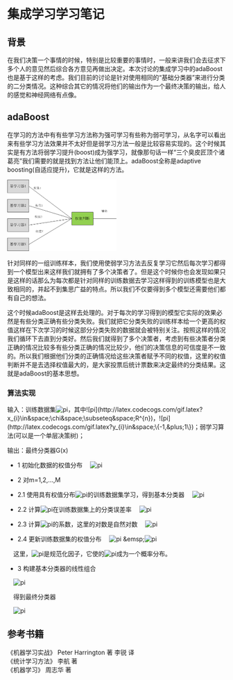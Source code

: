 # 集成学习学习笔记

## 背景

在我们决策一个事情的时候，特别是比较重要的事情时，一般来讲我们会去征求下多个人的意见然后综合各方意见再做出决定。本次讨论的集成学习中的adaBoost也是基于这样的考虑。我们目前的讨论是针对使用相同的“基础分类器”来进行分类的二分类情况。这种综合其它的情况将他们的输出作为一个最终决策的输出，给人的感觉和神经网络有点像。

## adaBoost

在学习的方法中有有些学习方法称为强可学习有些称为弱可学习，从名字可以看出来有些学习方法效果并不太好但是弱学习方法一般是比较容易实现的。这个时候其实是有方法将弱学习提升(boost)成为强学习，就像那句话一样“三个臭皮匠顶个诸葛亮”我们需要的就是找到方法让他们能顶上。adaBoost全称是adaptive boosting(自适应提升)，它就是这样的方法。

<img src="https://github.com/MemoryCrash/MachineLearningPractice/blob/master/image/adaBoost.png" width=50% height=50%/>

针对同样的一组训练样本，我们使用使弱学习方法去反复学习它然后每次学习都得到一个模型出来这样我们就拥有了多个决策者了。但是这个时候你也会发现如果只是这样的话那么为每次都是针对同样的训练数据去学习这样得到的训练模型也是大致相同的，并起不到集思广益的特点。所以我们不仅要得到多个模型还需要他们都有自己的想法。

这个时候adaBoost是这样去处理的。对于每次的学习得到的模型它实际的效果必然是有些分类正确有些分类失败。我们就把它分类失败的训练样本给一个更高的权值这样在下次学习的时候这部分分类失败的数据就会被特别关注。按照这样的情况我们循环下去直到分类好。然后我们就得到了多个决策者，考虑到有些决策者分类正确的情况比较多有些分类正确的情况比较少，他们的决策信息的可信度是不一致的。所以我们根据他们分类的正确情况给这些决策者赋予不同的权值，这里的权值判断并不是去选择权值最大的，是大家投票后统计票数来决定最终的分类结果。这就是adaBoost的基本思想。

### 算法实现

输入：训练数据集![pi](http://latex.codecogs.com/gif.latex?T&space;=&space;\{(x_{1},y_{1}),(x_{2},y_{2}),.....,(x_{N},y_{N})\})，其中![pi](http://latex.codecogs.com/gif.latex?x_{i}\in&space;\chi&space;\subseteq&space;R^{n})，![pi](http://latex.codecogs.com/gif.latex?y_{i}\in&space;\{-1,&plus;1\})；弱学习算法(可以是一个单层决策树)；

输出：最终分类器G(x)

* 1 初始化数据的权值分布
&emsp;![pi](http://latex.codecogs.com/gif.latex?D_{1}=(w_{11},...,w_{1i},...,w_{1N}),w_{1i}=\frac{1}{N},i=1,2,...,N)

* 2 对m=1,2,...,M

* 2.1 使用具有权值分布![pi](http://latex.codecogs.com/gif.latex?D_{m})的训练数据集学习，得到基本分类器
&emsp;![pi](http://latex.codecogs.com/gif.latex?G_{m}:\chi&space;\rightarrow&space;\{-1,&plus;1\})

* 2.2 计算![pi](http://latex.codecogs.com/gif.latex?G_{m}(x))在训练数据集上的分类误差率
&emsp;![pi](http://latex.codecogs.com/gif.latex?e_{m}=P(G_{m}(x_{i})\neq&space;y_{i})=\sum_{i=1}^{N}w_{mi}I(G_{m}(x_{i})\neq&space;y_{i}))

* 2.3 计算![pi](http://latex.codecogs.com/gif.latex?G_{m}(x))的系数，这里的对数是自然对数
&emsp;![pi](http://latex.codecogs.com/gif.latex?\alpha&space;_{m}=\frac{1}{2}log\frac{1-e_{m}}{e_{m}})

* 2.4 更新训练数据集的权值分布
&emsp;![pi](http://latex.codecogs.com/gif.latex?D_{m&plus;1}=(w_{m&plus;1,1},...,w_{m&plus;1,i},...,w_{m&plus;1,N)})
&emsp;![pi](http://latex.codecogs.com/gif.latex?w_{m&plus;1,i}=\frac{w_{mi}}{Z_{m}}exp(-\alpha&space;_{m}y_{i}G_{m}(x_{i})),i=1,2,...,N)

&emsp;这里，![pi](http://latex.codecogs.com/gif.latex?Z_{m})是规范化因子，它使的![pi](http://latex.codecogs.com/gif.latex?D_{m&plus;1})成为一个概率分布。

* 3 构建基本分类器的线性组合

&emsp;![pi](http://latex.codecogs.com/gif.latex?f\left&space;(&space;x&space;\right&space;)=\sum_{m=1}^{M}\alpha&space;_{m}G_{m}(x))

&emsp;得到最终分类器

&emsp;![pi](http://latex.codecogs.com/gif.latex?G_{x}=sign(f(x))=sign(\sum_{m=1}^{M}\alpha&space;_{m}G_{m}(x)))

## 参考书籍

《机器学习实战》 Peter Harrington 著 李锐 译    
《统计学习方法》 李航 著   
《机器学习》 周志华 著   

